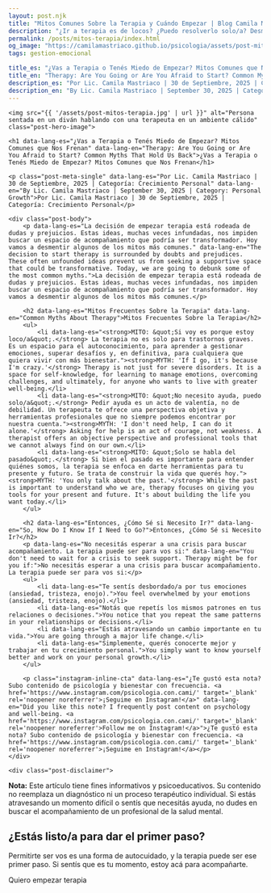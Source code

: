 ```yaml
---
layout: post.njk
title: "Mitos Comunes Sobre la Terapia y Cuándo Empezar | Blog Camila Mastriaco"
description: "¿Ir a terapia es de locos? ¿Puedo resolverlo solo/a? Desmentimos los mitos más comunes que te impiden buscar ayuda y te contamos cómo saber si necesitás empezar."
permalink: /posts/mitos-terapia/index.html
og_image: "https://camilamastriaco.github.io/psicologia/assets/post-mitos-terapia.jpg"
tags: gestion-emocional

title_es: "¿Vas a Terapia o Tenés Miedo de Empezar? Mitos Comunes que Nos Frenan"
title_en: "Therapy: Are You Going or Are You Afraid to Start? Common Myths That Hold Us Back"
description_es: "Por Lic. Camila Mastriaco | 30 de Septiembre, 2025 | Categoría: Crecimiento Personal"
description_en: "By Lic. Camila Mastriaco | September 30, 2025 | Category: Personal Growth"
---
```





    <img src="{{ '/assets/post-mitos-terapia.jpg' | url }}" alt="Persona sentada en un diván hablando con una terapeuta en un ambiente cálido" class="post-hero-image">
    
    <h1 data-lang-es="¿Vas a Terapia o Tenés Miedo de Empezar? Mitos Comunes que Nos Frenan" data-lang-en="Therapy: Are You Going or Are You Afraid to Start? Common Myths That Hold Us Back">¿Vas a Terapia o Tenés Miedo de Empezar? Mitos Comunes que Nos Frenan</h1>
<div id="share-buttons-container"></div>

    <p class="post-meta-single" data-lang-es="Por Lic. Camila Mastriaco | 30 de Septiembre, 2025 | Categoría: Crecimiento Personal" data-lang-en="By Lic. Camila Mastriaco | September 30, 2025 | Category: Personal Growth">Por Lic. Camila Mastriaco | 30 de Septiembre, 2025 | Categoría: Crecimiento Personal</p>
    
    <div class="post-body">
        <p data-lang-es="La decisión de empezar terapia está rodeada de dudas y prejuicios. Estas ideas, muchas veces infundadas, nos impiden buscar un espacio de acompañamiento que podría ser transformador. Hoy vamos a desmentir algunos de los mitos más comunes." data-lang-en="The decision to start therapy is surrounded by doubts and prejudices. These often unfounded ideas prevent us from seeking a supportive space that could be transformative. Today, we are going to debunk some of the most common myths.">La decisión de empezar terapia está rodeada de dudas y prejuicios. Estas ideas, muchas veces infundadas, nos impiden buscar un espacio de acompañamiento que podría ser transformador. Hoy vamos a desmentir algunos de los mitos más comunes.</p>

        <h2 data-lang-es="Mitos Frecuentes Sobre la Terapia" data-lang-en="Common Myths About Therapy">Mitos Frecuentes Sobre la Terapia</h2>
        <ul>
            <li data-lang-es="<strong>MITO: &quot;Si voy es porque estoy loco/a&quot;.</strong> La terapia no es solo para trastornos graves. Es un espacio para el autoconocimiento, para aprender a gestionar emociones, superar desafíos y, en definitiva, para cualquiera que quiera vivir con más bienestar."><strong>MYTH: 'If I go, it's because I'm crazy.'</strong> Therapy is not just for severe disorders. It is a space for self-knowledge, for learning to manage emotions, overcoming challenges, and ultimately, for anyone who wants to live with greater well-being.</li>
            <li data-lang-es="<strong>MITO: &quot;No necesito ayuda, puedo solo/a&quot;.</strong> Pedir ayuda es un acto de valentía, no de debilidad. Un terapeuta te ofrece una perspectiva objetiva y herramientas profesionales que no siempre podemos encontrar por nuestra cuenta."><strong>MYTH: 'I don't need help, I can do it alone.'</strong> Asking for help is an act of courage, not weakness. A therapist offers an objective perspective and professional tools that we cannot always find on our own.</li>
            <li data-lang-es="<strong>MITO: &quot;Solo se habla del pasado&quot;.</strong> Si bien el pasado es importante para entender quiénes somos, la terapia se enfoca en darte herramientas para tu presente y futuro. Se trata de construir la vida que querés hoy."><strong>MYTH: 'You only talk about the past.'</strong> While the past is important to understand who we are, therapy focuses on giving you tools for your present and future. It's about building the life you want today.</li>
        </ul>

        <h2 data-lang-es="Entonces, ¿Cómo Sé si Necesito Ir?" data-lang-en="So, How Do I Know If I Need to Go?">Entonces, ¿Cómo Sé si Necesito Ir?</h2>
        <p data-lang-es="No necesitás esperar a una crisis para buscar acompañamiento. La terapia puede ser para vos si:" data-lang-en="You don't need to wait for a crisis to seek support. Therapy might be for you if:">No necesitás esperar a una crisis para buscar acompañamiento. La terapia puede ser para vos si:</p>
        <ul>
            <li data-lang-es="Te sentís desbordado/a por tus emociones (ansiedad, tristeza, enojo).">You feel overwhelmed by your emotions (ansiedad, tristeza, enojo).</li>
            <li data-lang-es="Notás que repetís los mismos patrones en tus relaciones o decisiones.">You notice that you repeat the same patterns in your relationships or decisions.</li>
            <li data-lang-es="Estás atravesando un cambio importante en tu vida.">You are going through a major life change.</li>
            <li data-lang-es="Simplemente, querés conocerte mejor y trabajar en tu crecimiento personal.">You simply want to know yourself better and work on your personal growth.</li>
        </ul>
        
        <p class="instagram-inline-cta" data-lang-es="¿Te gustó esta nota? Subo contenido de psicología y bienestar con frecuencia. <a href='https://www.instagram.com/psicologia.con.cami/' target='_blank' rel='noopener noreferrer'>¡Seguime en Instagram!</a>" data-lang-en="Did you like this note? I frequently post content on psychology and well-being. <a href='https://www.instagram.com/psicologia.con.cami/' target='_blank' rel='noopener noreferrer'>Follow me on Instagram!</a>">¿Te gustó esta nota? Subo contenido de psicología y bienestar con frecuencia. <a href='https://www.instagram.com/psicologia.con.cami/' target='_blank' rel='noopener noreferrer'>¡Seguime en Instagram!</a></p>
    </div>
    
    <div class="post-disclaimer">
<p data-lang-es="<strong>Nota:</strong> Este artículo tiene fines informativos y psicoeducativos. Su contenido no reemplaza un diagnóstico ni un proceso terapéutico individual. Si estás atravesando un momento difícil o sentís que necesitás ayuda, no dudes en buscar el acompañamiento de un profesional de la salud mental." data-lang-en="<strong>Disclaimer:</strong> This article is for informational and psychoeducational purposes only. It is not a substitute for a professional diagnosis or an individual therapeutic process. If you are going through a difficult time or feel you need help, do not hesitate to seek support from a mental health professional.">
<strong>Nota:</strong> Este artículo tiene fines informativos y psicoeducativos. Su contenido no reemplaza un diagnóstico ni un proceso terapéutico individual. Si estás atravesando un momento difícil o sentís que necesitás ayuda, no dudes en buscar el acompañamiento de un profesional de la salud mental.
</p>
</div>

<section id="cta-post" class="animate-on-scroll">
        <h2 data-lang-es="¿Estás listo/a para dar el primer paso?" data-lang-en="Are you ready to take the first step?">¿Estás listo/a para dar el primer paso?</h2>
        <p data-lang-es="Permitirte ser vos es una forma de autocuidado, y la terapia puede ser ese primer paso. Si sentís que es tu momento, estoy acá para acompañarte." data-lang-en="Allowing yourself to be you is a form of self-care, and therapy can be that first step. If you feel it's your time, I'm here to support you.">Permitirte ser vos es una forma de autocuidado, y la terapia puede ser ese primer paso. Si sentís que es tu momento, estoy acá para acompañarte.</p>
        <a 
            class="btn whatsapp-trigger" 
            data-location="post_mitos_terapia_cta" 
            target="_blank" 
            rel="noopener noreferrer" 
            data-lang-es="Quiero empezar terapia" 
            data-lang-en="I want to start therapy" 
            data-whatsapp-es="Hola Camila, leí tu nota sobre los mitos de la terapia y quisiera consultarte para empezar." 
            data-whatsapp-en="Hi Camila, I read your note about therapy myths and I'd like to ask about starting sessions." 
        >Quiero empezar terapia</a>
    </section>